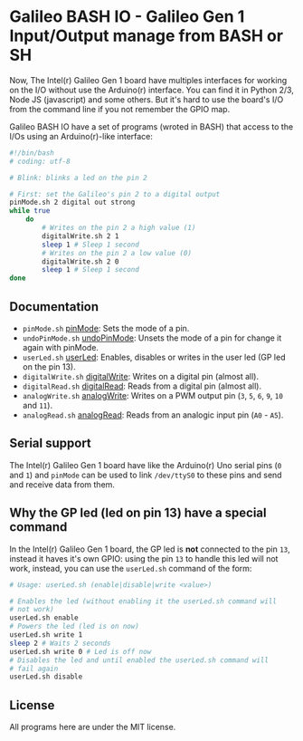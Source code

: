 # Galileo BASH IO - Galileo Gen 1 Input/Output manage from BASH or SH #

Now, The Intel(r) Galileo Gen 1 board have multiples interfaces for working
on the I/O without use the Arduino(r) interface. You can find it in
Python 2/3, Node JS (javascript) and some others. But it's hard to use
the board's I/O from the command line if you not remember the GPIO map.

Galileo BASH IO have a set of programs (wroted in BASH) that access to
the I/Os using an Arduino(r)-like interface:

```bash
#!/bin/bash
# coding: utf-8

# Blink: blinks a led on the pin 2

# First: set the Galileo's pin 2 to a digital output
pinMode.sh 2 digital out strong
while true
	do
		# Writes on the pin 2 a high value (1)
		digitalWrite.sh 2 1
		sleep 1 # Sleep 1 second
		# Writes on the pin 2 a low value (0)
		digitalWrite.sh 2 0
		sleep 1 # Sleep 1 second
done
```

## Documentation ##

 * `pinMode.sh` [pinMode](pinMode.md): Sets the mode of a pin.
 * `undoPinMode.sh` [undoPinMode](undoPinMode.md): Unsets the mode of a
  pin for change it again with pinMode.
 * `userLed.sh` [userLed](userLed.md): Enables, disables or writes in the
  user led (GP led on the pin 13).
 * `digitalWrite.sh` [digitalWrite](digitalWrite.md): Writes on a digital
  pin (almost all).
 * `digitalRead.sh` [digitalRead](digitalRead.md): Reads from a digital
  pin (almost all).
 * `analogWrite.sh` [analogWrite](analogWrite.md): Writes on a PWM
  output pin (`3`, `5`, `6`, `9`, `10` and `11`).
 * `analogRead.sh` [analogRead](analogRead.md): Reads from an analogic
  input pin (`A0` - `A5`).

## Serial support ##

The Intel(r) Galileo Gen 1 board have like the Arduino(r) Uno serial
pins (`0` and `1`) and `pinMode` can be used to link `/dev/ttyS0` to
these pins and send and receive data from them.

## Why the GP led (led on pin 13) have a special command ##

In the Intel(r) Galileo Gen 1 board, the GP led is **not**
connected to the pin `13`, instead it haves it's own GPIO: using the
pin `13` to handle this led will not work, instead, you can use the
`userLed.sh` command of the form:

```bash
# Usage: userLed.sh (enable|disable|write <value>)

# Enables the led (without enabling it the userLed.sh command will
# not work)
userLed.sh enable
# Powers the led (led is on now)
userLed.sh write 1
sleep 2 # Waits 2 seconds
userLed.sh write 0 # Led is off now
# Disables the led and until enabled the userLed.sh command will
# fail again
userLed.sh disable
```

## License ##

All programs here are under the MIT license.

